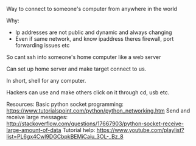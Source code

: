 Way to connect to someone's computer from anywhere in the world

Why:
- Ip addresses are not public and dynamic and always changing
- Even if same network, and know ipaddress theres firewall, port forwarding issues etc

So cant ssh into someone's home computer like a web server

Can set up home server and make target connect to us.

In short, shell for any computer.

Hackers can use and make others click on it through cd, usb etc.


Resources:
Basic python socket programming: https://www.tutorialspoint.com/python/python_networking.htm
Send and receive large messages:
http://stackoverflow.com/questions/17667903/python-socket-receive-large-amount-of-data
Tutorial help: https://www.youtube.com/playlist?list=PL6gx4Cwl9DGCbpkBEMiCaiu_3OL-_Bz_8
